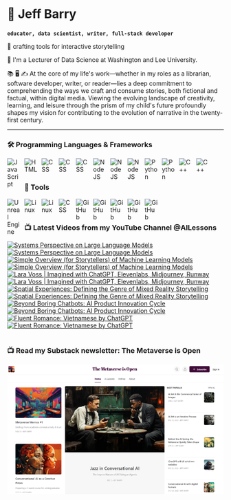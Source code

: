 # 🔭 Jeff Barry

**`educator, data scientist, writer, full-stack developer`**

🌱 crafting tools for interactive storytelling

💬 I'm a Lecturer of Data Science at Washington and Lee University. 

📚 🖥️ ✍️ At the core of my life's work—whether in my roles as a librarian, software developer, writer, or reader—lies a deep commitment to comprehending the ways we craft and consume stories, both fictional and factual, within digital media. Viewing the evolving landscape of creativity, learning, and leisure through the prism of my child's future profoundly shapes my vision for contributing to the evolution of narrative in the twenty-first century.

---

### 🛠️ Programming Languages & Frameworks

          
<img align="left" alt="JavaScript" width="30px" style="padding-right:10px;" src="https://cdn.jsdelivr.net/gh/devicons/devicon/icons/javascript/javascript-plain.svg" />
<img align="left" alt="HTML" width="30px" style="padding-right:10px;" src="https://cdn.jsdelivr.net/gh/devicons/devicon/icons/html5/html5-plain.svg" />
<img align="left" alt="CSS" width="30px" style="padding-right:10px;" src="https://cdn.jsdelivr.net/gh/devicons/devicon/icons/css3/css3-original.svg" />
<img align="left" alt="CSS" width="30px" style="padding-right:10px;" src="https://cdn.jsdelivr.net/gh/devicons/devicon/icons/bootstrap/bootstrap-original.svg" />
<img align="left" alt="CSS" width="30px" style="padding-right:10px;" src="https://cdn.jsdelivr.net/gh/devicons/devicon/icons/php/php-original.svg" />
<img align="left" alt="NodeJS" width="30px" style="padding-right:10px;" src="https://cdn.jsdelivr.net/gh/devicons/devicon/icons/nodejs/nodejs-original.svg" />
<img align="left" alt="NodeJS" width="30px" style="padding-right:10px;" src="https://cdn.jsdelivr.net/gh/devicons/devicon/icons/nextjs/nextjs-original.svg" />
<img align="left" alt="NodeJS" width="30px" style="padding-right:10px;" src="https://cdn.jsdelivr.net/gh/devicons/devicon/icons/svelte/svelte-original.svg" />
<img align="left" alt="Python" width="30px" style="padding-right:10px;" src="https://cdn.jsdelivr.net/gh/devicons/devicon/icons/python/python-plain.svg" />
<img align="left" alt="Python" width="30px" style="padding-right:10px;" src="https://cdn.jsdelivr.net/gh/devicons/devicon/icons/r/r-original.svg" />
<img align="left" alt="C++" width="30px" style="padding-right:10px;" src="https://cdn.jsdelivr.net/gh/devicons/devicon/icons/cplusplus/cplusplus-line.svg" />
<img align="left" alt="C++" width="30px" style="padding-right:10px;" src="https://cdn.jsdelivr.net/gh/devicons/devicon/icons/objectivec/objectivec-plain.svg" />

<br />
<br />

### 🧰 Tools

<img align="left" alt="Unreal Engine" width="30px" style="padding-right:10px;" src="https://cdn.jsdelivr.net/gh/devicons/devicon/icons/unrealengine/unrealengine-original.svg" />
<img align="left" alt="Linux" width="30px" style="padding-right:10px;" src="https://cdn.jsdelivr.net/gh/devicons/devicon/icons/linux/linux-original.svg" />
<img align="left" alt="Linux" width="30px" style="padding-right:10px;" src="https://cdn.jsdelivr.net/gh/devicons/devicon/icons/apache/apache-original.svg" />
<img align="left" alt="CSS" width="30px" style="padding-right:10px;" src="https://cdn.jsdelivr.net/gh/devicons/devicon/icons/wordpress/wordpress-original.svg" />
<img align="left" alt="GitHub" width="30px" style="padding-right:10px;" src="https://cdn.jsdelivr.net/gh/devicons/devicon/icons/github/github-original.svg" />
<img align="left" alt="GitHub" width="30px" style="padding-right:10px;" src="https://cdn.jsdelivr.net/gh/devicons/devicon/icons/firebase/firebase-plain.svg" />
<img align="left" alt="GitHub" width="30px" style="padding-right:10px;" src="https://cdn.jsdelivr.net/gh/devicons/devicon/icons/mongodb/mongodb-original.svg" />
<img align="left" alt="GitHub" width="30px" style="padding-right:10px;" src="https://cdn.jsdelivr.net/gh/devicons/devicon/icons/mysql/mysql-original.svg" />
<img align="left" alt="GitHub" width="30px" style="padding-right:10px;" src="https://cdn.jsdelivr.net/gh/devicons/devicon/icons/postgresql/postgresql-original.svg" />

<br />

#
### 📺 Latest Videos from my YouTube Channel @AILessons
<!-- BEGIN YOUTUBE-CARDS -->
[![Systems Perspective on Large Language Models](https://ytcards.demolab.com/?id=uuP-3QAJEYc&title=Systems+Perspective+on+Large+Language+Models&lang=en&timestamp=1729993335&background_color=%230d1117&title_color=%23ffffff&stats_color=%23dedede&max_title_lines=1&width=250&border_radius=5 "Systems Perspective on Large Language Models")](https://www.youtube.com/watch?v=uuP-3QAJEYc#gh-dark-mode-only)[![Systems Perspective on Large Language Models](https://ytcards.demolab.com/?id=uuP-3QAJEYc&title=Systems+Perspective+on+Large+Language+Models&lang=en&timestamp=1729993335&background_color=%23ffffff&title_color=%2324292f&stats_color=%2357606a&max_title_lines=1&width=250&border_radius=5 "Systems Perspective on Large Language Models")](https://www.youtube.com/watch?v=uuP-3QAJEYc#gh-light-mode-only)
[![Simple Overview (for Storytellers) of Machine Learning Models](https://ytcards.demolab.com/?id=33eO8yZJ6wM&title=Simple+Overview+%28for+Storytellers%29+of+Machine+Learning+Models&lang=en&timestamp=1729890375&background_color=%230d1117&title_color=%23ffffff&stats_color=%23dedede&max_title_lines=1&width=250&border_radius=5 "Simple Overview (for Storytellers) of Machine Learning Models")](https://www.youtube.com/watch?v=33eO8yZJ6wM#gh-dark-mode-only)[![Simple Overview (for Storytellers) of Machine Learning Models](https://ytcards.demolab.com/?id=33eO8yZJ6wM&title=Simple+Overview+%28for+Storytellers%29+of+Machine+Learning+Models&lang=en&timestamp=1729890375&background_color=%23ffffff&title_color=%2324292f&stats_color=%2357606a&max_title_lines=1&width=250&border_radius=5 "Simple Overview (for Storytellers) of Machine Learning Models")](https://www.youtube.com/watch?v=33eO8yZJ6wM#gh-light-mode-only)
[![Lara Voss | Imagined with ChatGPT, Elevenlabs, Midjourney, Runway](https://ytcards.demolab.com/?id=xippu_Q6Od4&title=Lara+Voss+%7C+Imagined+with+ChatGPT%2C+Elevenlabs%2C+Midjourney%2C+Runway&lang=en&timestamp=1729797406&background_color=%230d1117&title_color=%23ffffff&stats_color=%23dedede&max_title_lines=1&width=250&border_radius=5 "Lara Voss | Imagined with ChatGPT, Elevenlabs, Midjourney, Runway")](https://www.youtube.com/watch?v=xippu_Q6Od4#gh-dark-mode-only)[![Lara Voss | Imagined with ChatGPT, Elevenlabs, Midjourney, Runway](https://ytcards.demolab.com/?id=xippu_Q6Od4&title=Lara+Voss+%7C+Imagined+with+ChatGPT%2C+Elevenlabs%2C+Midjourney%2C+Runway&lang=en&timestamp=1729797406&background_color=%23ffffff&title_color=%2324292f&stats_color=%2357606a&max_title_lines=1&width=250&border_radius=5 "Lara Voss | Imagined with ChatGPT, Elevenlabs, Midjourney, Runway")](https://www.youtube.com/watch?v=xippu_Q6Od4#gh-light-mode-only)
[![Spatial Experiences: Defining the Genre of Mixed Reality Storytelling](https://ytcards.demolab.com/?id=fXw8obaFuAc&title=Spatial+Experiences%3A+Defining+the+Genre+of+Mixed+Reality+Storytelling&lang=en&timestamp=1727696392&background_color=%230d1117&title_color=%23ffffff&stats_color=%23dedede&max_title_lines=1&width=250&border_radius=5 "Spatial Experiences: Defining the Genre of Mixed Reality Storytelling")](https://www.youtube.com/watch?v=fXw8obaFuAc#gh-dark-mode-only)[![Spatial Experiences: Defining the Genre of Mixed Reality Storytelling](https://ytcards.demolab.com/?id=fXw8obaFuAc&title=Spatial+Experiences%3A+Defining+the+Genre+of+Mixed+Reality+Storytelling&lang=en&timestamp=1727696392&background_color=%23ffffff&title_color=%2324292f&stats_color=%2357606a&max_title_lines=1&width=250&border_radius=5 "Spatial Experiences: Defining the Genre of Mixed Reality Storytelling")](https://www.youtube.com/watch?v=fXw8obaFuAc#gh-light-mode-only)
[![Beyond Boring Chatbots: AI Product Innovation Cycle](https://ytcards.demolab.com/?id=2YrmTFHX7XQ&title=Beyond+Boring+Chatbots%3A+AI+Product+Innovation+Cycle&lang=en&timestamp=1727479640&background_color=%230d1117&title_color=%23ffffff&stats_color=%23dedede&max_title_lines=1&width=250&border_radius=5 "Beyond Boring Chatbots: AI Product Innovation Cycle")](https://www.youtube.com/watch?v=2YrmTFHX7XQ#gh-dark-mode-only)[![Beyond Boring Chatbots: AI Product Innovation Cycle](https://ytcards.demolab.com/?id=2YrmTFHX7XQ&title=Beyond+Boring+Chatbots%3A+AI+Product+Innovation+Cycle&lang=en&timestamp=1727479640&background_color=%23ffffff&title_color=%2324292f&stats_color=%2357606a&max_title_lines=1&width=250&border_radius=5 "Beyond Boring Chatbots: AI Product Innovation Cycle")](https://www.youtube.com/watch?v=2YrmTFHX7XQ#gh-light-mode-only)
[![Fluent Romance: Vietnamese by ChatGPT](https://ytcards.demolab.com/?id=SLMFBG0tVv8&title=Fluent+Romance%3A+Vietnamese+by+ChatGPT&lang=en&timestamp=1724413378&background_color=%230d1117&title_color=%23ffffff&stats_color=%23dedede&max_title_lines=1&width=250&border_radius=5 "Fluent Romance: Vietnamese by ChatGPT")](https://www.youtube.com/watch?v=SLMFBG0tVv8#gh-dark-mode-only)[![Fluent Romance: Vietnamese by ChatGPT](https://ytcards.demolab.com/?id=SLMFBG0tVv8&title=Fluent+Romance%3A+Vietnamese+by+ChatGPT&lang=en&timestamp=1724413378&background_color=%23ffffff&title_color=%2324292f&stats_color=%2357606a&max_title_lines=1&width=250&border_radius=5 "Fluent Romance: Vietnamese by ChatGPT")](https://www.youtube.com/watch?v=SLMFBG0tVv8#gh-light-mode-only)
<!-- END YOUTUBE-CARDS -->

# 

### 📺 Read my Substack newsletter: The Metaverse is Open

[<img src="metaverse-screenshot-750.png">](https://metaverseisopen.substack.com/)

#

<!--
**jeffreybarry/jeffreybarry** is a ✨ _special_ ✨ repository because its `README.md` (this file) appears on your GitHub profile.

Here are some ideas to get you started:

-  I’m currently working on ...
-  I’m currently learning ...
- 👯 I’m looking to collaborate on ...
- 🤔 I’m looking for help with ...
-  Ask me about ...
- 📫 How to reach me: ...
- 😄 Pronouns: ...
- ⚡ Fun fact: ...
-->
